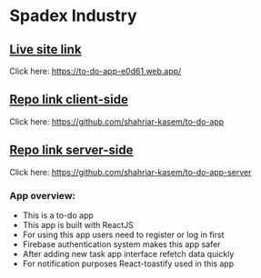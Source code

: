 # Spadex Industry

## [Live site link](https://to-do-app-e0d61.web.app/)
Click here: https://to-do-app-e0d61.web.app/

## [Repo link client-side](https://github.com/shahriar-kasem/to-do-app)
Click here: https://github.com/shahriar-kasem/to-do-app
## [Repo link server-side](https://github.com/shahriar-kasem/to-do-app-server)
Click here: https://github.com/shahriar-kasem/to-do-app-server

### App overview: 
* This is a to-do app
* This app is built with ReactJS
* For using this app users need to register or log in first 
* Firebase authentication system makes this app safer 
* After adding new task app interface refetch data quickly 
* For notification purposes React-toastify used in this app
